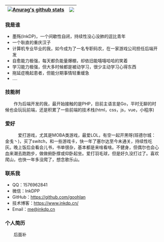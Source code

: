 
| <a href="https://github.com/anuraghazra/github-readme-stats"><img align="center" src="https://github-readme-stats.vercel.app/api?username=gooohlan&show_icons=true&include_all_commits=true&theme=synthwave&hide_border=true" alt="Anurag's github stats" /></a> | <a href="https://github.com/anuraghazra/github-readme-stats"><img align="center" src="https://github-readme-stats.vercel.app/api/top-langs/?username=gooohlan&layout=compact&theme=synthwave&hide_border=true" /></a> |
| ------------- | ------------- |



### 我是谁
* 墨殇(InkDP)，一个间歇性自闭，持续性没心没肺的逗比青年
* 一个耿直的重庆汉子
* 计算机专业毕业的我，如今成为了一名专职码农，在一家游戏公司担任后端开发
* 自愈能力极强，每天都负能量爆棚，却依旧能嘻嘻哈哈的笑着
* 学习能力极强，但大多时候都是被动学习，很少主动学习心得东西
* 拖延症晚起患者，但能分期事情轻重缓急
* ....
### 技能树
&emsp;&emsp;作为后端开发的我，最开始接触的是PHP，目前主语言是Go，平时无聊的时候也会玩玩前端，还是积累了一些前端的技术栈(html，css，js，vue，小程序)
### 爱好
&emsp;&emsp;&emsp;爱打游戏，尤其是MOBA类游戏，最爱LOL，有空一起开黑呀(班德尔城：金戋丶)，买了switch，和一些游戏卡，快一年了塞尔达至今未通关，持续性吃灰。晚上饭后会看会儿书，书单很杂，基本都是来啥看啥。不健身，但偶尔也会心血来潮去跑跑步，做做俯卧撑或仰卧起坐。爱打羽毛球，但是好久没打过了。喜欢爬山，也快一年多没爬了，想念歌乐山。
### 联系我
* QQ：1576962841
* 微信：InkDPP
* GitHub：https://github.com/goohlan
* 技术博客：https://www.inkdp.cn/
* Email：me@inkdp.cn
### 个人简历
&emsp;&emsp;后面补
